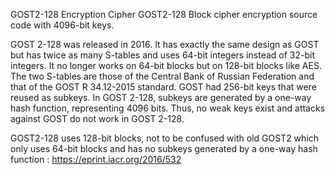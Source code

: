 GOST2-128 Encryption Cipher
GOST2-128 Block cipher encryption source code with 4096-bit keys.

GOST 2-128 was released in 2016. It has exactly the same design as GOST but has twice as many S-tables and uses 64-bit integers instead of 32-bit integers. It no longer works on 64-bit blocks but on 128-bit blocks like AES. The two S-tables are those of the Central Bank of Russian Federation and that of the GOST R 34.12-2015 standard. GOST had 256-bit keys that were reused as subkeys. In GOST 2-128, subkeys are generated by a one-way hash function, representing 4096 bits. Thus, no weak keys exist and attacks against GOST do not work in GOST 2-128.

GOST2-128 uses 128-bit blocks, not to be confused with old GOST2 which only uses 64-bit blocks and has no subkeys generated by a one-way hash function : https://eprint.iacr.org/2016/532

